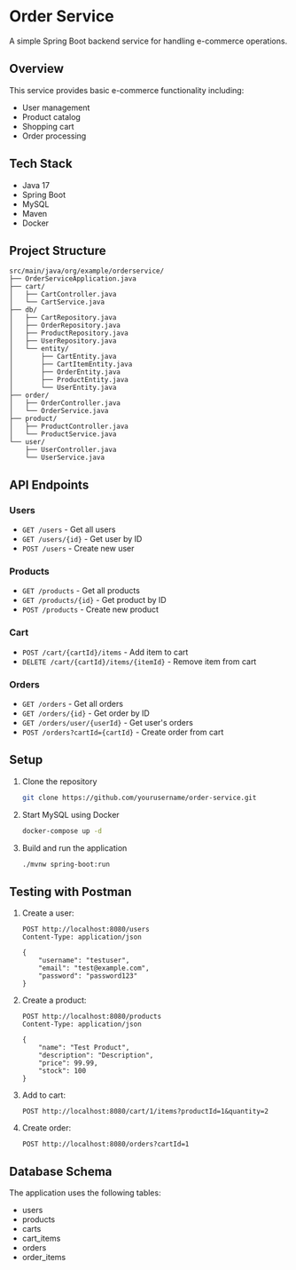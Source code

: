# Order Service

A simple Spring Boot backend service for handling e-commerce operations.

## Overview

This service provides basic e-commerce functionality including:
- User management
- Product catalog
- Shopping cart
- Order processing

## Tech Stack

- Java 17
- Spring Boot
- MySQL
- Maven
- Docker

## Project Structure

```plaintext
src/main/java/org/example/orderservice/
├── OrderServiceApplication.java
├── cart/
│   ├── CartController.java
│   └── CartService.java
├── db/
│   ├── CartRepository.java
│   ├── OrderRepository.java
│   ├── ProductRepository.java
│   ├── UserRepository.java
│   └── entity/
│       ├── CartEntity.java
│       ├── CartItemEntity.java
│       ├── OrderEntity.java
│       ├── ProductEntity.java
│       └── UserEntity.java
├── order/
│   ├── OrderController.java
│   └── OrderService.java
├── product/
│   ├── ProductController.java
│   └── ProductService.java
└── user/
    ├── UserController.java
    └── UserService.java
```

## API Endpoints

### Users

- `GET /users` - Get all users
- `GET /users/{id}` - Get user by ID
- `POST /users` - Create new user

### Products

- `GET /products` - Get all products
- `GET /products/{id}` - Get product by ID
- `POST /products` - Create new product

### Cart

- `POST /cart/{cartId}/items` - Add item to cart
- `DELETE /cart/{cartId}/items/{itemId}` - Remove item from cart

### Orders

- `GET /orders` - Get all orders
- `GET /orders/{id}` - Get order by ID
- `GET /orders/user/{userId}` - Get user's orders
- `POST /orders?cartId={cartId}` - Create order from cart

## Setup

1. Clone the repository

   ```bash
   git clone https://github.com/yourusername/order-service.git
   ```

2. Start MySQL using Docker

   ```bash
   docker-compose up -d
   ```

3. Build and run the application

   ```bash
   ./mvnw spring-boot:run
   ```

## Testing with Postman

1. Create a user:

   ```http
   POST http://localhost:8080/users
   Content-Type: application/json

   {
       "username": "testuser",
       "email": "test@example.com",
       "password": "password123"
   }
   ```

2. Create a product:

   ```http
   POST http://localhost:8080/products
   Content-Type: application/json

   {
       "name": "Test Product",
       "description": "Description",
       "price": 99.99,
       "stock": 100
   }
   ```

3. Add to cart:

   ```http
   POST http://localhost:8080/cart/1/items?productId=1&quantity=2
   ```

4. Create order:

   ```http
   POST http://localhost:8080/orders?cartId=1
   ```

## Database Schema

The application uses the following tables:

- users
- products
- carts
- cart_items
- orders
- order_items
